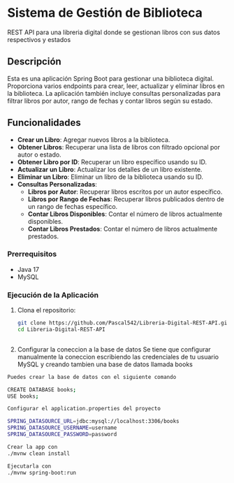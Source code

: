 #  Sistema de Gestión de Biblioteca
REST API para una libreria digital donde se gestionan libros con sus datos respectivos y estados

## Descripción

Esta es una aplicación Spring Boot para gestionar una biblioteca digital. Proporciona varios endpoints para crear, leer, actualizar y eliminar libros en la biblioteca. La aplicación también incluye consultas personalizadas para filtrar libros por autor, rango de fechas y contar libros según su estado.

## Funcionalidades

- **Crear un Libro**: Agregar nuevos libros a la biblioteca.
- **Obtener Libros**: Recuperar una lista de libros con filtrado opcional por autor o estado.
- **Obtener Libro por ID**: Recuperar un libro específico usando su ID.
- **Actualizar un Libro**: Actualizar los detalles de un libro existente.
- **Eliminar un Libro**: Eliminar un libro de la biblioteca usando su ID.
- **Consultas Personalizadas**:
  - **Libros por Autor**: Recuperar libros escritos por un autor específico.
  - **Libros por Rango de Fechas**: Recuperar libros publicados dentro de un rango de fechas específico.
  - **Contar Libros Disponibles**: Contar el número de libros actualmente disponibles.
  - **Contar Libros Prestados**: Contar el número de libros actualmente prestados.

### Prerrequisitos

- Java 17
- MySQL

### Ejecución de la Aplicación

1. Clona el repositorio:

   ```bash
   git clone https://github.com/Pascal542/Libreria-Digital-REST-API.git
   cd Libreria-Digital-REST-API
    
2. Configurar la coneccion a la base de datos
Se tiene que configurar manualmente la coneccion escribiendo las credenciales de tu usuario MySQL
y creando tambien una base de datos llamada books

  ```bash
  Puedes crear la base de datos con el siguiente comando

  CREATE DATABASE books;
  USE books; 

Configurar el application.properties del proyecto

  SPRING_DATASOURCE_URL=jdbc:mysql://localhost:3306/books 
  SPRING_DATASOURCE_USERNAME=username
  SPRING_DATASOURCE_PASSWORD=password

Crear la app con
./mvnw clean install

Ejecutarla con 
./mvnw spring-boot:run
